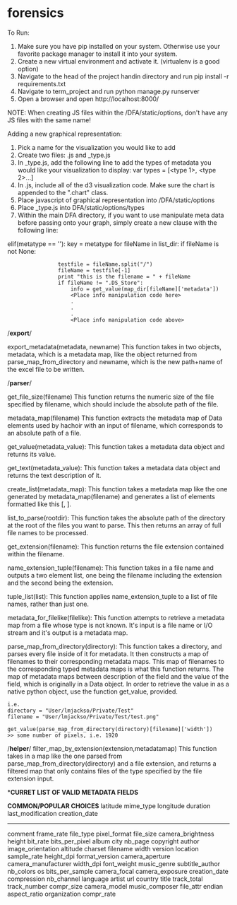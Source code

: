 forensics
=========

To Run: 
1) Make sure you have pip installed on your system. Otherwise use your favorite package manager to install it into your system.
2) Create a new virtual environment and activate it. (virtualenv is a good option)
3) Navigate to the head of the project handin directory and run 
	pip install -r requirements.txt
4) Navigate to term_project and run
	python manage.py runserver
5) Open a browser and open http://localhost:8000/

NOTE: When creating JS files within the /DFA/static/options, don't have any JS files with the same name!

Adding a new graphical representation:

1) Pick a name for the visualization you would like to add
2) Create two files: <name>.js and <name>_type.js
3) In <name>_type.js, add the following line to add the types of metadata you would like your visualization to display:
	var types = [<type 1>, <type 2>...]
4) In <name>.js, include all of the d3 visualization code. Make sure the chart is appended to the ".chart" class.
5) Place javascript of graphical representation into /DFA/static/options
6) Place <filename>_type.js into DFA/static/options/types
7) Within the main DFA directory, if you want to use manipulate meta data before passing onto your graph, simply create a new clause with the following line:

elif(metatype == '<metadata>'):
			key = metatype
			for fileName in list_dir:
				if fileName is not None:

					testfile = fileName.split("/")
					fileName = testfile[-1]
					print "this is the filename = " + fileName
					if fileName != ".DS_Store":
						info = get_value(map_dir[fileName]['metadata'])
						<Place info manipulation code here>
						.
						.
						.
						<Place info manipulation code above>
	

/**export**/

export_metadata(metadata, newname)
	This function takes in two objects, metadata, which is a metadata map, like the object returned from parse_map_from_directory and newname, which is the new path+name of the excel file to be written.

/**parser**/

get_file_size(filename)
	This function returns the numeric size of the file specified by filename, which should include the absolute path of the file.

metadata_map(filename)
	This function extracts the metadata map of Data elements used by hachoir with an input of filename, which corresponds to an absolute path of a file.

get_value(metadata_value):
	This function takes a metadata data object and returns its value.

get_text(metadata_value):
	This function takes a metadata data object and returns the text description of it.

create_list(metadata_map):
	This function takes a metadata map like the one generated by metadata_map(filename) and generates a list of elements formatted like this [<key>, <value>].

list_to_parse(rootdir):
	This function takes the absolute path of the directory at the root of the files you want to parse.  This then returns an array of full file names to be processed.

get_extension(filename):
	This function returns the file extension contained within the filename.

name_extension_tuple(filename):
	This function takes in a file name and outputs a two element list, one being the filename including the extension and the second being the extension.

tuple_list(list):
	This function applies name_extension_tuple to a list of file names, rather than just one.

metadata_for_filelike(filelike):
	This function attempts to retrieve a metadata map from a file whose type is not known.  It's input is a file name or I/O stream and it's output is a metadata map.

parse_map_from_directory(directory):
	This function takes a directory, and parses every file inside of it for metadata.  It then constructs a map of filenames to their corresponding metadata maps.  This map of filenames to the corresponding typed metadata maps is what this function returns.  The map of metadata maps between description of the field and the value of the field, which is originally in a Data object.  In order to retrieve the value in as a native python object, use the function get_value, provided.  

	i.e.
	directory = "User/lmjackso/Private/Test"
	filename = "User/lmjackso/Private/Test/test.png"

	get_value(parse_map_from_directory(directory)[filename]['width'])
	>> some number of pixels, i.e. 1920

/**helper**/
filter_map_by_extension(extension,metadatamap)
	This function takes in a map like the one parsed from parse_map_from_directory(directory) and a file extension, and returns a filtered map that only contains files of the type specified by the file extension input.
	
***********CURRET LIST OF VALID METADATA FIELDS**********

**COMMON/POPULAR CHOICES**
latitude
mime_type 
longitude 
duration
last_modification
creation_date
**************************
comment
frame_rate
file_type
pixel_format
file_size
camera_brightness
height
bit_rate
bits_per_pixel
album
city
nb_page
copyright
author
image_orientation
altitude
charset
filename
width
version
location
sample_rate
height_dpi
format_version
camera_aperture
camera_manufacturer
width_dpi
font_weight
music_genre
subtitle_author 
nb_colors 
os 
bits_per_sample
camera_focal 
camera_exposure
creation_date 
compression 
nb_channel 
language 
artist 
url 
country
title 
track_total
track_number
compr_size 
camera_model
music_composer
file_attr 
endian 
aspect_ratio
organization
compr_rate 
